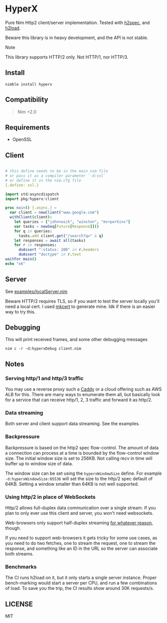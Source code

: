 # HyperX

Pure Nim Http2 client/server implementation. Tested with
[h2spec](https://github.com/summerwind/h2spec), and
[h2load](https://nghttp2.org/documentation/h2load-howto.html).

Beware this library is in heavy development,
and the API is not stable.

> [!NOTE]
> This library supports HTTP/2 only. Not HTTP/1, nor HTTP/3.

## Install

```
nimble install hyperx
```

## Compatibility

> Nim +2.0

## Requirements

- OpenSSL

## Client

```nim

# this define needs to be in the main nim file
# or pass it as a compiler parameter `-d:ssl`
# or define it in the nim.cfg file
{.define: ssl.}

import std/asyncdispatch
import pkg/hyperx/client

proc main() {.async.} =
  var client = newClient("www.google.com")
  withClient(client):
    let queries = ["john+wick", "winston", "ms+perkins"]
    var tasks = newSeq[Future[Response]]()
    for q in queries:
      tasks.add client.get("/search?q=" & q)
    let responses = await all(tasks)
    for r in responses:
      doAssert ":status: 200" in r.headers
      doAssert "doctype" in r.text
waitFor main()
echo "ok"
```

## Server

See [examples/localServer.nim](https://github.com/nitely/nim-hyperx/blob/master/examples/localServer.nim)

Beware HTTP/2 requires TLS, so if you want to test the server locally you'll
need a local cert. I used [mkcert](https://github.com/FiloSottile/mkcert)
to generate mine. Idk if there is an easier way to try this.

## Debugging

This will print received frames, and some other
debugging messages

```
nim c -r -d:hyperxDebug client.nim
```

## Notes

### Serving http/1 and http/3 traffic

You may use a reverse proxy such a [Caddy](https://github.com/caddyserver/caddy) or a cloud offering such as AWS ALB for this. There are many ways to enumerate them all, but basically look for a service that can receive http/1, 2, 3 traffic and forward it as http/2.

### Data streaming

Both server and client support data streaming. See the examples.

### Backpressure

Backpressure is based on the http2 spec flow-control. The amount of data a connection can process at a time is bounded by the flow-control window size. The initial window size is set to 256KB. Not calling recv in time will buffer up to window size of data.

The window size can be set using the `hyperxWindowSize` define. For example `-d:hyperxWindowSize:65536` will set the size to the http/2 spec default of 64KB. Setting a window smaller than 64KB is not well supported.

### Using http/2 in place of WebSockets

Http/2 allows full-duplex data communication over a single stream. If you plan to only ever use this client and server, you won't need websockets.

Web-browsers only support half-duplex streaming [for whatever reason](https://github.com/whatwg/fetch/issues/1254), though.

If you need to support web-browsers it gets tricky for some use cases, as you need to do two fetches, one to stream the request, one to stream the response, and something like an ID in the URL so the server can associate both streams.

### Benchmarks

The CI runs h2load on it, but it only starts a single server instance. Proper bench-marking would start a server per CPU, and run a few combinations of load. To save you the trip, the CI results show around 30K requests/s.

## LICENSE

MIT
